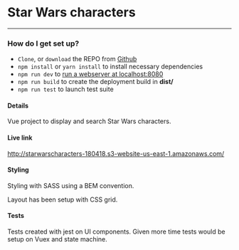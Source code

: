 # Star Wars characters #

---

### How do I get set up? ###

* `Clone`,  or `download` the REPO from [Github](https://github.com/Sound1ab/starwarscharacters)
* ```npm install``` or ```yarn install``` to install necessary dependencies
* ```npm run dev``` to [run a webserver at localhost:8080](http://localhost:8080/)
* ```npm run build``` to create the deployment build in __dist/__
* ```npm run test``` to launch test suite

#### Details ####

Vue project to display and search Star Wars characters. 

#### Live link ####

http://starwarscharacters-180418.s3-website-us-east-1.amazonaws.com/

#### Styling ####

Styling with SASS using a BEM convention.

Layout has been setup with CSS grid.

#### Tests ####

Tests created with jest on UI components. Given more time tests would be setup on Vuex and state machine.
